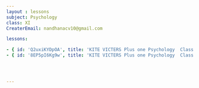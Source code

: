 ```yaml
--- 
layout : lessons 
subject: Psychology
class: XI
CreaterEmail: nandhanacv10@gmail.com

lessons: 

- { id: 'Q2uxiKYDpOA', title: 'KITE VICTERS Plus one Psychology  Class 01 (First Bell-ഫസ്റ്റ് ബെല്‍)' }
- { id: '8EP5pI6Kg9w', title: 'KITE VICTERS Plus one Psychology  Class 02 (First Bell-ഫസ്റ്റ് ബെല്‍)' }




---
```

